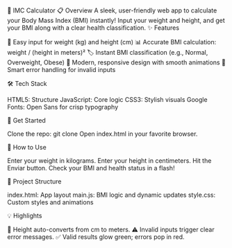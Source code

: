 🌟 IMC Calculator
📋 Overview
A sleek, user-friendly web app to calculate your Body Mass Index (BMI) instantly! Input your weight and height, and get your BMI along with a clear health classification.
✨ Features

🧮 Easy input for weight (kg) and height (cm)
📊 Accurate BMI calculation: weight / (height in meters)²
🏷️ Instant BMI classification (e.g., Normal, Overweight, Obese)
🎨 Modern, responsive design with smooth animations
🚫 Smart error handling for invalid inputs

🛠️ Tech Stack

HTML5: Structure
JavaScript: Core logic
CSS3: Stylish visuals
Google Fonts: Open Sans for crisp typography

🚀 Get Started

Clone the repo: git clone <repo-url>
Open index.html in your favorite browser.

📱 How to Use

Enter your weight in kilograms.
Enter your height in centimeters.
Hit the Enviar button.
Check your BMI and health status in a flash!

📂 Project Structure

index.html: App layout
main.js: BMI logic and dynamic updates
style.css: Custom styles and animations

💡 Highlights

📏 Height auto-converts from cm to meters.
⚠️ Invalid inputs trigger clear error messages.
✅ Valid results glow green; errors pop in red.
